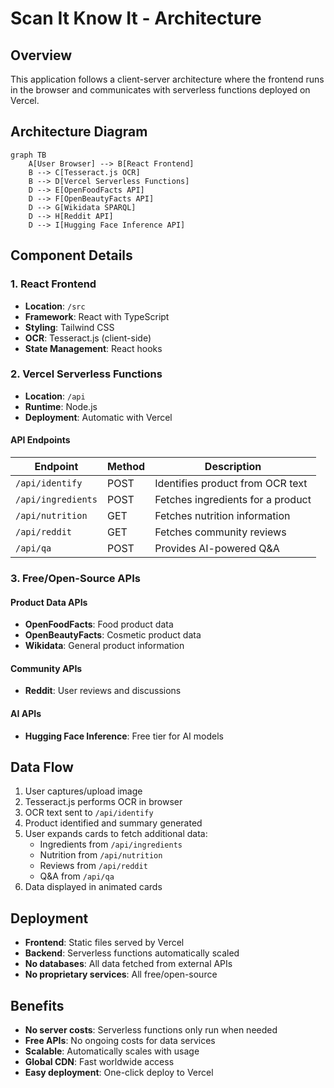 # Scan It Know It - Architecture

## Overview

This application follows a client-server architecture where the frontend runs in the browser and communicates with serverless functions deployed on Vercel.

## Architecture Diagram

```mermaid
graph TB
    A[User Browser] --> B[React Frontend]
    B --> C[Tesseract.js OCR]
    B --> D[Vercel Serverless Functions]
    D --> E[OpenFoodFacts API]
    D --> F[OpenBeautyFacts API]
    D --> G[Wikidata SPARQL]
    D --> H[Reddit API]
    D --> I[Hugging Face Inference API]
```

## Component Details

### 1. React Frontend

- **Location**: `/src`
- **Framework**: React with TypeScript
- **Styling**: Tailwind CSS
- **OCR**: Tesseract.js (client-side)
- **State Management**: React hooks

### 2. Vercel Serverless Functions

- **Location**: `/api`
- **Runtime**: Node.js
- **Deployment**: Automatic with Vercel

#### API Endpoints

| Endpoint | Method | Description |
|----------|--------|-------------|
| `/api/identify` | POST | Identifies product from OCR text |
| `/api/ingredients` | POST | Fetches ingredients for a product |
| `/api/nutrition` | GET | Fetches nutrition information |
| `/api/reddit` | GET | Fetches community reviews |
| `/api/qa` | POST | Provides AI-powered Q&A |

### 3. Free/Open-Source APIs

#### Product Data APIs

- **OpenFoodFacts**: Food product data
- **OpenBeautyFacts**: Cosmetic product data
- **Wikidata**: General product information

#### Community APIs

- **Reddit**: User reviews and discussions

#### AI APIs

- **Hugging Face Inference**: Free tier for AI models

## Data Flow

1. User captures/upload image
2. Tesseract.js performs OCR in browser
3. OCR text sent to `/api/identify`
4. Product identified and summary generated
5. User expands cards to fetch additional data:
   - Ingredients from `/api/ingredients`
   - Nutrition from `/api/nutrition`
   - Reviews from `/api/reddit`
   - Q&A from `/api/qa`
6. Data displayed in animated cards

## Deployment

- **Frontend**: Static files served by Vercel
- **Backend**: Serverless functions automatically scaled
- **No databases**: All data fetched from external APIs
- **No proprietary services**: All free/open-source

## Benefits

- **No server costs**: Serverless functions only run when needed
- **Free APIs**: No ongoing costs for data services
- **Scalable**: Automatically scales with usage
- **Global CDN**: Fast worldwide access
- **Easy deployment**: One-click deploy to Vercel